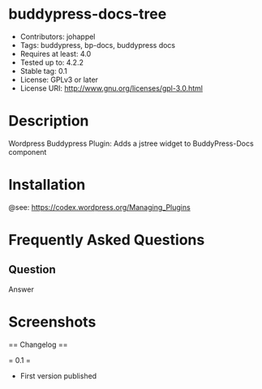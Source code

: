 buddypress-docs-tree
==========================

- Contributors: johappel
- Tags: buddypress, bp-docs, buddypress docs
- Requires at least: 4.0
- Tested up to: 4.2.2
- Stable tag: 0.1
- License: GPLv3 or later
- License URI: http://www.gnu.org/licenses/gpl-3.0.html

Description
==========================
Wordpress Buddypress Plugin: Adds a jstree widget to BuddyPress-Docs component



Installation
==========================
@see: https://codex.wordpress.org/Managing_Plugins


Frequently Asked Questions
==========================

Question
--------------------------

Answer


Screenshots
==========================


== Changelog ==

= 0.1 =
* First version published


